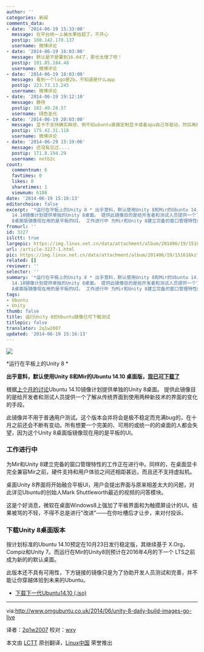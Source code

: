 ```yaml
---
author: ''
categories: 新闻
comments_data:
- date: '2014-06-19 15:33:00'
  message: 在平台统一上被水果给超了。不开心
  postip: 180.142.178.137
  username: 微博评论
- date: '2014-06-19 16:03:00'
  message: 默认是不是要到16.04了，那也太慢了吧！
  postip: 101.85.184.48
  username: 微博评论
- date: '2014-06-19 18:03:00'
  message: 看到一个logo是2b，不知道是什么app
  postip: 223.73.13.245
  username: 微博评论
- date: '2014-06-19 19:12:10'
  message: 静待
  postip: 182.40.28.57
  username: 绿色圣光
- date: '2014-06-19 20:03:00'
  message: 显卡不支持确实麻烦，倒不如ubuntu直接定制显卡或者apu自己写驱动，然后再结合mir算了，反正有钱
  postip: 175.42.31.118
  username: 微博评论
- date: '2014-06-29 15:19:06'
  message: 还没有见过....
  postip: 171.8.194.29
  username: netb2c
count:
  commentnum: 6
  favtimes: 0
  likes: 0
  sharetimes: 1
  viewnum: 6186
date: '2014-06-19 15:16:13'
editorchoice: false
excerpt: '*运行在平板上的Unity 8 * 出乎意料，默认使用Unity 8和Mir的Ubuntu 14.10 桌面版，现已可下载了 根据上个月的讨论Ubuntu
  14.10镜像计划提供单独的Unity 8桌面。 提供此镜像目的是给开发者和测试人员提供一个了解从传统界面到使用两种新技术的界面的变化的手段。 此镜像并不用于普通用户测试。这个版本会并将会是极不稳定而充满bug的，在十月之前还会不断有变动。所有想要一个完美的、可用的或统一的的桌面的人都会失望，因为这个Unity
  8桌面版镜像现在用的是平板的UI。 工作进行中 为Mir和Unity 8建立完备的窗口管理特性的工作正在进行中'
fromurl: ''
id: 3227
islctt: true
largepic: https://img.linux.net.cn/data/attachment/album/201406/19/151616kz74alvaj4zljj5d.jpg
url: /article-3227-1.html
pic: https://img.linux.net.cn/data/attachment/album/201406/19/151616kz74alvaj4zljj5d.jpg.thumb.jpg
related: []
reviewer: ''
selector: ''
summary: '*运行在平板上的Unity 8 * 出乎意料，默认使用Unity 8和Mir的Ubuntu 14.10 桌面版，现已可下载了 根据上个月的讨论Ubuntu
  14.10镜像计划提供单独的Unity 8桌面。 提供此镜像目的是给开发者和测试人员提供一个了解从传统界面到使用两种新技术的界面的变化的手段。 此镜像并不用于普通用户测试。这个版本会并将会是极不稳定而充满bug的，在十月之前还会不断有变动。所有想要一个完美的、可用的或统一的的桌面的人都会失望，因为这个Unity
  8桌面版镜像现在用的是平板的UI。 工作进行中 为Mir和Unity 8建立完备的窗口管理特性的工作正在进行中'
tags:
- Ubuntu
- Unity
thumb: false
title: 运行Unity 8的Ubuntu镜像已可下载测试
titlepic: false
translator: 2q1w2007
updated: '2014-06-19 15:16:13'
---
```


![ ](/data/attachment/album/201406/19/151616kz74alvaj4zljj5d.jpg)


\*运行在平板上的Unity 8 \*


**出乎意料，默认使用Unity 8和Mir的Ubuntu 14.10 桌面版，[现已可下载了](https://blueprints.launchpad.net/ubuntu/+spec/client-1410-unity8-desktop-iso)**


根据[上个月的讨论](http://www.omgubuntu.co.uk/2014/05/ubuntu-unity-8-desktop-flavour-discussed)Ubuntu 14.10镜像计划提供单独的Unity 8桌面。 提供此镜像目的是给开发者和测试人员提供一个了解从传统界面到使用两种新技术的界面的变化的手段。


此镜像并不用于普通用户测试。这个版本会并将会是极不稳定而充满bug的，在十月之前还会不断有变动。所有想要一个完美的、可用的或统一的的桌面的人都会失望，因为这个Unity 8桌面版镜像现在用的是平板的UI。


### 工作进行中


为Mir和Unity 8建立完备的窗口管理特性的工作正在进行中。同样的，在桌面显卡完全兼容Mir之前，硬件支持和用户体验之间还相距甚远，而且还不支持虚拟机。


桌面Unity 8界面将开始融合平板UI，用户会提出界面与原来相差太大的问题，对此详见Ubuntu的创始人Mark Shuttleworth最近的视频的问答模块。


这是个好消息，微软在桌面Windows8上强加了平板界面和为触摸屏设计的UI。结果被骂的不轻，不得不总是进行"改进"——在你吐槽后才让步，来对付投诉。


### 下载Unity 8桌面版本


按计划标准的Ubuntu 14.10预定在10月23日发行稳定版，其继续基于 X.Org，Compiz和Unity 7。而运行在Mir的Unity8则预计在2016年4月的下一个 LTS之前成为新的的默认桌面。


此版本还不具有可用性，下方链接的镜像只是为了协助开发人员测试和完善，并不能让你穿越体验到未来的Ubuntu。


* [下载下一代Ubuntu14.10 (.iso)](http://cdimage.ubuntu.com/ubuntu-desktop-next/daily-live/current/)




---


via:<http://www.omgubuntu.co.uk/2014/06/unity-8-daily-build-images-go-live>


译者：[2q1w2007](https://github.com/2q1w2007) 校对：[wxy](https://github.com/wxy)


本文由 [LCTT](https://github.com/LCTT/TranslateProject) 原创翻译，[Linux中国](http://linux.cn/) 荣誉推出